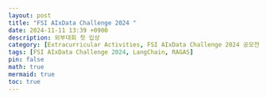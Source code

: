 ```yaml
---
layout: post
title: "FSI AIxData Challenge 2024 "
date: 2024-11-11 13:39 +0900
description: 외부대회 첫 입상
category: [Extracurricular Activities, FSI AIxData Challenge 2024 공모전]
tags: [FSI AIxData Challenge 2024, LangChain, RAGAS]
pin: false
math: true
mermaid: true
toc: true
---
```

